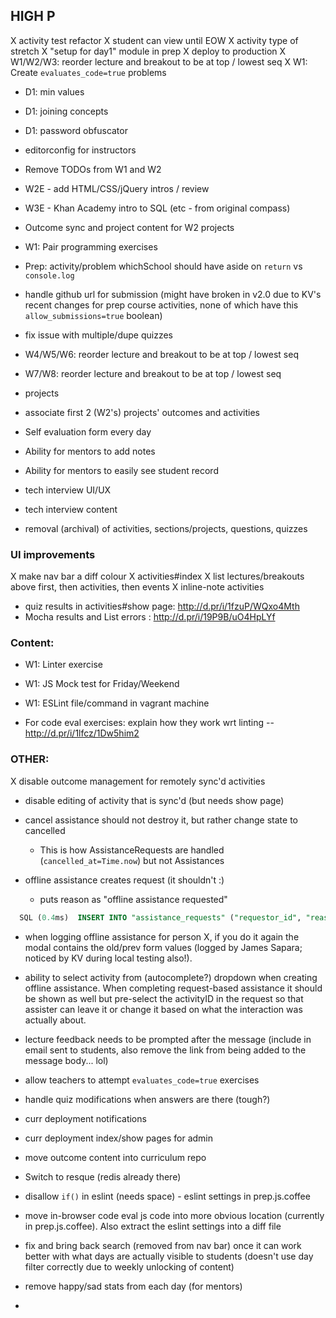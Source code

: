 ## HIGH P

X activity test refactor
X student can view until EOW
X activity type of stretch
X "setup for day1" module in prep
X deploy to production
X W1/W2/W3: reorder lecture and breakout to be at top / lowest seq
X W1: Create `evaluates_code=true` problems
  - D1: min values
  - D1: joining concepts
  - D1: password obfuscator


- editorconfig for instructors
- Remove TODOs from W1 and W2

- W2E - add HTML/CSS/jQuery intros / review
- W3E - Khan Academy intro to SQL (etc - from original compass)

- Outcome sync and project content for W2 projects

- W1: Pair programming exercises
- Prep: activity/problem whichSchool should have aside on `return` vs `console.log`
- handle github url for submission (might have broken in v2.0 due to KV's recent changes for prep course activities, none of which have this `allow_submissions=true` boolean)

- fix issue with multiple/dupe quizzes

- W4/W5/W6: reorder lecture and breakout to be at top / lowest seq
- W7/W8: reorder lecture and breakout to be at top / lowest seq

- projects
- associate first 2  (W2's) projects' outcomes and activities

- Self evaluation form every day
- Ability for mentors to add notes
- Ability for mentors to easily see student record


- tech interview UI/UX
- tech interview content

- removal (archival) of activities, sections/projects, questions, quizzes

### UI improvements

X make nav bar a diff colour
X activities#index
  X list lectures/breakouts above first, then activities, then events
  X inline-note activities

- quiz results in activities#show page: http://d.pr/i/1fzuP/WQxo4Mth
- Mocha results and List errors : http://d.pr/i/19P9B/uO4HpLYf

### Content:



- W1: Linter exercise
- W1: JS Mock test for Friday/Weekend
- W1: ESLint file/command in vagrant machine

- For code eval exercises: explain how they work wrt linting -- http://d.pr/i/1lfcz/1Dw5him2

### OTHER:

X disable outcome management for remotely sync'd activities
- disable editing of activity that is sync'd (but needs show page)

- cancel assistance should not destroy it, but rather change state to cancelled
  - This is how AssistanceRequests are handled (`cancelled_at=Time.now`) but not Assistances

- offline assistance creates request (it shouldn't :)
  - puts reason as "offline assistance requested"

```sql
  SQL (0.4ms)  INSERT INTO "assistance_requests" ("requestor_id", "reason", "created_at", "updated_at", "start_at") VALUES ($1, $2, $3, $4, $5) RETURNING "id"  [["requestor_id", 10], ["reason", "Offline assistance requested"], ["created_at", "2016-06-26 22:44:46.372680"], ["updated_at", "2016-06-26 22:44:46.372680"], ["start_at", "2016-06-26 22:44:46.381570"]]
```

- when logging offline assistance for person X, if you do it again the modal contains the old/prev form values (logged by James Sapara; noticed by KV during local testing also!).

- ability to select activity from (autocomplete?) dropdown when creating offline assistance. When completing request-based assistance it should be shown as well but pre-select the activityID in the request so that assister can leave it or change it based on what the interaction was actually about.

- lecture feedback needs to be prompted after the message (include in email sent to students, also remove the link from being added to the message body... lol)

- allow teachers to attempt `evaluates_code=true` exercises

- handle quiz modifications when answers are there (tough?)
- curr deployment notifications
- curr deployment index/show pages for admin
- move outcome content into curriculum repo
- Switch to resque (redis already there)
- disallow `if()` in eslint (needs space) - eslint settings in prep.js.coffee
- move in-browser code eval js code into more obvious location (currently in prep.js.coffee). Also extract the eslint settings into a diff file
- fix and bring back search (removed from nav bar) once it can work better with what days are actually visible to students (doesn't use day filter correctly due to weekly unlocking of content)
- remove happy/sad stats from each day (for mentors)
-